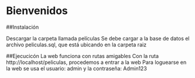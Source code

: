 # Bienvenidos

##Instalación

Descargar la carpeta llamada películas
Se debe cargar a la base de datos el archivo peliculas.sql, que está ubicando en la carpeta raiz

##Ejecucicón
La web funciona con rutas amigables
Con la ruta http://localhost/peliculas, procedemos a entrar a la web
Para loguearse en la web se usa el usuario: admin y la contraseña: Admin123
